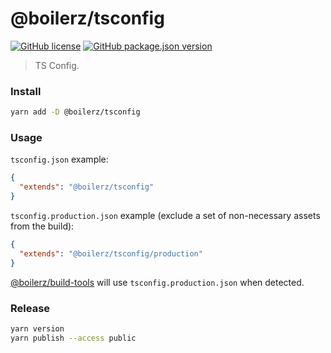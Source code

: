 # @boilerz/tsconfig

[![GitHub license](https://img.shields.io/badge/license-MIT-blue.svg)](https://github.com/boilerz/tsconfig/blob/master/LICENSE)
[![GitHub package.json version](https://img.shields.io/github/package-json/v/boilerz/tsconfig)](https://www.npmjs.com/package/@boilerz/tsconfig)

> TS Config.

### Install

````bash
yarn add -D @boilerz/tsconfig
````

### Usage

`tsconfig.json` example:

```json
{
  "extends": "@boilerz/tsconfig"
}
```

`tsconfig.production.json` example (exclude a set of non-necessary assets from the build):

```json
{
  "extends": "@boilerz/tsconfig/production"
}
```

[@boilerz/build-tools](https://github.com/boilerz/build-tools) will use `tsconfig.production.json` when detected.

### Release

```bash
yarn version
yarn publish --access public
```
